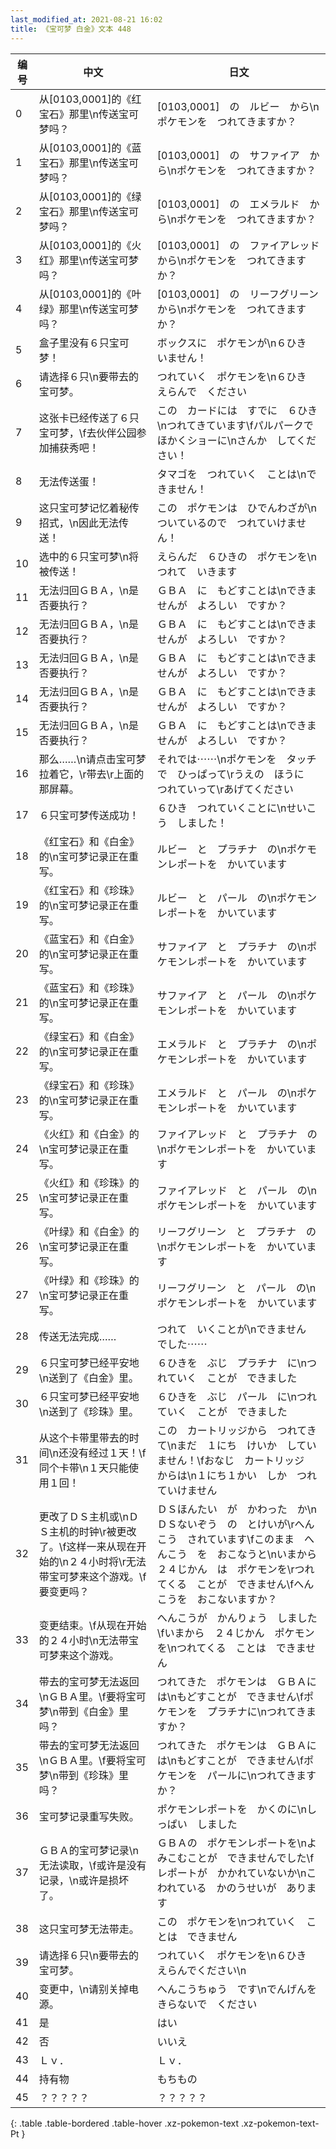 ```yaml
---
last_modified_at: 2021-08-21 16:02
title: 《宝可梦 白金》文本 448
---
```

| 编号 | 中文 | 日文 |
| ---- | ---- | ---- |
| 0 | 从[0103,0001]的《红宝石》那里\n传送宝可梦吗？ | [0103,0001]　の　ルビー　から\nポケモンを　つれてきますか？ |
| 1 | 从[0103,0001]的《蓝宝石》那里\n传送宝可梦吗？ | [0103,0001]　の　サファイア　から\nポケモンを　つれてきますか？ |
| 2 | 从[0103,0001]的《绿宝石》那里\n传送宝可梦吗？ | [0103,0001]　の　エメラルド　から\nポケモンを　つれてきますか？ |
| 3 | 从[0103,0001]的《火红》那里\n传送宝可梦吗？ | [0103,0001]　の　ファイアレッド　から\nポケモンを　つれてきますか？ |
| 4 | 从[0103,0001]的《叶绿》那里\n传送宝可梦吗？ | [0103,0001]　の　リーフグリーン　から\nポケモンを　つれてきますか？ |
| 5 | 盒子里没有６只宝可梦！ | ボックスに　ポケモンが\n６ひき　いません！ |
| 6 | 请选择６只\n要带去的宝可梦。 | つれていく　ポケモンを\n６ひき　えらんで　ください |
| 7 | 这张卡已经传送了６只宝可梦，\f去伙伴公园参加捕获秀吧！ | この　カードには　すでに　６ひき\nつれてきています\fパルパークで　ほかくショーに\nさんか　してください！ |
| 8 | 无法传送蛋！ | タマゴを　つれていく　ことは\nできません！ |
| 9 | 这只宝可梦记忆着秘传招式，\n因此无法传送！ | この　ポケモンは　ひでんわざが\nついているので　つれていけません！ |
| 10 | 选中的６只宝可梦\n将被传送！ | えらんだ　６ひきの　ポケモンを\nつれて　いきます |
| 11 | 无法归回ＧＢＡ，\n是否要执行？ | ＧＢＡ　に　もどすことは\nできませんが　よろしい　ですか？ |
| 12 | 无法归回ＧＢＡ，\n是否要执行？ | ＧＢＡ　に　もどすことは\nできませんが　よろしい　ですか？ |
| 13 | 无法归回ＧＢＡ，\n是否要执行？ | ＧＢＡ　に　もどすことは\nできませんが　よろしい　ですか？ |
| 14 | 无法归回ＧＢＡ，\n是否要执行？ | ＧＢＡ　に　もどすことは\nできませんが　よろしい　ですか？ |
| 15 | 无法归回ＧＢＡ，\n是否要执行？ | ＧＢＡ　に　もどすことは\nできませんが　よろしい　ですか？ |
| 16 | 那么……\n请点击宝可梦拉着它，\r带去\r上面的那屏幕。 | それでは⋯⋯\nポケモンを　タッチで　ひっぱって\rうえの　ほうに　つれていって\rあげてください |
| 17 | ６只宝可梦传送成功！ | ６ひき　つれていくことに\nせいこう　しました！ |
| 18 | 《红宝石》和《白金》的\n宝可梦记录正在重写。 | ルビー　と　プラチナ　の\nポケモンレポートを　かいています |
| 19 | 《红宝石》和《珍珠》的\n宝可梦记录正在重写。 | ルビー　と　パール　の\nポケモンレポートを　かいています |
| 20 | 《蓝宝石》和《白金》的\n宝可梦记录正在重写。 | サファイア　と　プラチナ　の\nポケモンレポートを　かいています |
| 21 | 《蓝宝石》和《珍珠》的\n宝可梦记录正在重写。 | サファイア　と　パール　の\nポケモンレポートを　かいています |
| 22 | 《绿宝石》和《白金》的\n宝可梦记录正在重写。 | エメラルド　と　プラチナ　の\nポケモンレポートを　かいています |
| 23 | 《绿宝石》和《珍珠》的\n宝可梦记录正在重写。 | エメラルド　と　パール　の\nポケモンレポートを　かいています |
| 24 | 《火红》和《白金》的\n宝可梦记录正在重写。 | ファイアレッド　と　プラチナ　の\nポケモンレポートを　かいています |
| 25 | 《火红》和《珍珠》的\n宝可梦记录正在重写。 | ファイアレッド　と　パール　の\nポケモンレポートを　かいています |
| 26 | 《叶绿》和《白金》的\n宝可梦记录正在重写。 | リーフグリーン　と　プラチナ　の\nポケモンレポートを　かいています |
| 27 | 《叶绿》和《珍珠》的\n宝可梦记录正在重写。 | リーフグリーン　と　パール　の\nポケモンレポートを　かいています |
| 28 | 传送无法完成…… | つれて　いくことが\nできません　でした⋯⋯ |
| 29 | ６只宝可梦已经平安地\n送到了《白金》里。 | ６ひきを　ぶじ　プラチナ　に\nつれていく　ことが　できました |
| 30 | ６只宝可梦已经平安地\n送到了《珍珠》里。 | ６ひきを　ぶじ　パール　に\nつれていく　ことが　できました |
| 31 | 从这个卡带里带去的时间\n还没有经过１天！\f同个卡带\n１天只能使用１回！ | この　カートリッジから　つれてきて\nまだ　１にち　けいか　していません！\fおなじ　カートリッジ　からは\n１にち１かい　しか　つれていけません |
| 32 | 更改了ＤＳ主机或\nＤＳ主机的时钟\r被更改了。\f这样一来从现在开始的\n２４小时将\r无法带宝可梦来这个游戏。\f要变更吗？ | ＤＳほんたい　が　かわった　か\nＤＳないぞう　の　とけいが\rへんこう　されています\fこのまま　へんこう　を　おこなうと\nいまから　２４じかん　は　ポケモンを\rつれてくる　ことが　できません\fへんこうを　おこないますか？ |
| 33 | 变更结束。\f从现在开始的２４小时\n无法带宝可梦来这个游戏。 | へんこうが　かんりょう　しました\fいまから　２４じかん　ポケモンを\nつれてくる　ことは　できません |
| 34 | 带去的宝可梦无法返回\nＧＢＡ里。\f要将宝可梦\n带到《白金》里吗？ | つれてきた　ポケモンは　ＧＢＡには\nもどすことが　できません\fポケモンを　プラチナに\nつれてきますか？ |
| 35 | 带去的宝可梦无法返回\nＧＢＡ里。\f要将宝可梦\n带到《珍珠》里吗？ | つれてきた　ポケモンは　ＧＢＡには\nもどすことが　できません\fポケモンを　パールに\nつれてきますか？ |
| 36 | 宝可梦记录重写失败。 | ポケモンレポートを　かくのに\nしっぱい　しました |
| 37 | ＧＢＡ的宝可梦记录\n无法读取，\f或许是没有记录，\n或许是损坏了。 | ＧＢＡの　ポケモンレポートを\nよみこむことが　できませんでした\fレポートが　かかれていないか\nこわれている　かのうせいが　あります |
| 38 | 这只宝可梦无法带走。 | この　ポケモンを\nつれていく　ことは　できません |
| 39 | 请选择６只\n要带去的宝可梦。 | つれていく　ポケモンを\n６ひき　えらんでください\n |
| 40 | 变更中，\n请别关掉电源。 | へんこうちゅう　です\nでんげんを　きらないで　ください |
| 41 | 是 | はい |
| 42 | 否 | いいえ |
| 43 | Ｌｖ． | Ｌｖ． |
| 44 | 持有物 | もちもの |
| 45 | ？？？？？ | ？？？？？ |
{: .table .table-bordered .table-hover .xz-pokemon-text .xz-pokemon-text-Pt }